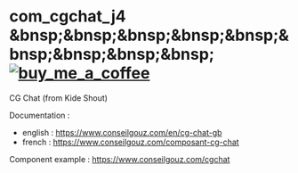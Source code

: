 # com_cgchat_j4 &bnsp;&bnsp;&bnsp;&bnsp;&bnsp;&bnsp;&bnsp;&bnsp;&bnsp;<a href="https://buymeacoffee.com/conseilgouz" >![buy_me_a_coffee](https://github.com/conseilgouz/plg_system_cgwebp_j4/assets/19435246/4fda4cb5-64f1-4717-81ae-c71a0fc26c2d)</a>
 CG Chat (from Kide Shout)

Documentation : 
- english : https://www.conseilgouz.com/en/cg-chat-gb
- french : https://www.conseilgouz.com/composant-cg-chat

Component example : https://www.conseilgouz.com/cgchat
